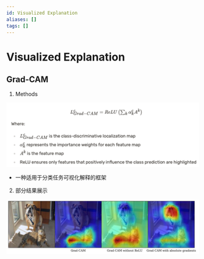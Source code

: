 ```yaml
---
id: Visualized Explanation
aliases: []
tags: []
---
```


# Visualized Explanation

## Grad-CAM  

1.  Methods  

![](./imgs/Grad-CAM-Loss.png)
    
- 一种适用于分类任务可视化解释的框架  
      
2.  部分结果展示  

![](./imgs/Grad-CAM-Result.png)
